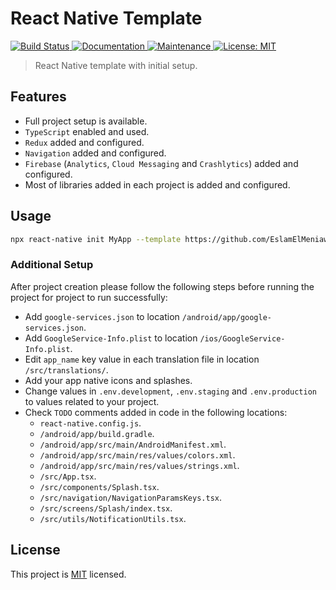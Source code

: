 # React Native Template

<p>
  <a href="https://github.com/EslamElMeniawy/react-native-temp/actions/workflows/npm-publish.yml">
    <img alt="Build Status" src="https://github.com/EslamElMeniawy/react-native-temp/actions/workflows/npm-publish.yml/badge.svg" />
  </a>
  <a href="https://github.com/EslamElMeniawy/react-native-temp#readme">
    <img alt="Documentation" src="https://img.shields.io/badge/documentation-yes-brightgreen.svg" />
  </a>
  <a href="https://github.com/EslamElMeniawy/react-native-temp/graphs/commit-activity">
    <img alt="Maintenance" src="https://img.shields.io/badge/Maintained%3F-yes-green.svg" />
  </a>
  <a href="https://github.com/EslamElMeniawy/react-native-temp/blob/master/LICENSE">
    <img alt="License: MIT" src="https://img.shields.io/badge/License-MIT-yellow.svg" />
  </a>
</p>

> React Native template with initial setup.

## Features

- Full project setup is available.
- `TypeScript` enabled and used.
- `Redux` added and configured.
- `Navigation` added and configured.
- `Firebase` (`Analytics`, `Cloud Messaging` and `Crashlytics`) added and configured.
- Most of libraries added in each project is added and configured.

## Usage

```sh
npx react-native init MyApp --template https://github.com/EslamElMeniawy/react-native-temp.git
```

### Additional Setup

After project creation please follow the following steps before running the project for project to run successfully:

- Add `google-services.json` to location `/android/app/google-services.json`.
- Add `GoogleService-Info.plist` to location `/ios/GoogleService-Info.plist`.
- Edit `app_name` key value in each translation file in location `/src/translations/`.
- Add your app native icons and splashes.
- Change values in `.env.development`, `.env.staging` and `.env.production` to values related to your project.
- Check `TODO` comments added in code in the following locations:
  - `react-native.config.js`.
  - `/android/app/build.gradle`.
  - `/android/app/src/main/AndroidManifest.xml`.
  - `/android/app/src/main/res/values/colors.xml`.
  - `/android/app/src/main/res/values/strings.xml`.
  - `/src/App.tsx`.
  - `/src/components/Splash.tsx`.
  - `/src/navigation/NavigationParamsKeys.tsx`.
  - `/src/screens/Splash/index.tsx`.
  - `/src/utils/NotificationUtils.tsx`.

## License

This project is [MIT](LICENSE) licensed.
